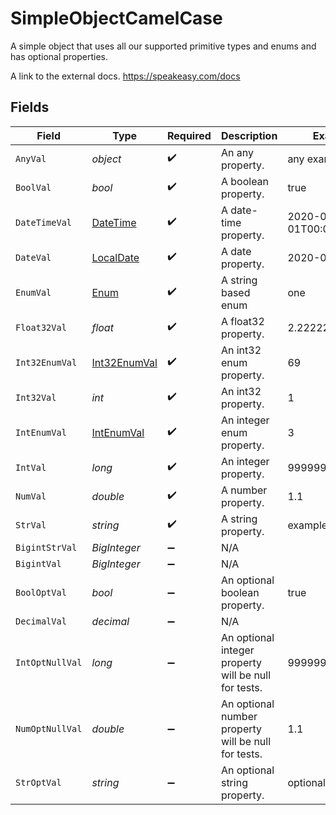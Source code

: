 # SimpleObjectCamelCase

A simple object that uses all our supported primitive types and enums and has optional properties.

A link to the external docs.
<https://speakeasy.com/docs>


## Fields

| Field                                                                                 | Type                                                                                  | Required                                                                              | Description                                                                           | Example                                                                               |
| ------------------------------------------------------------------------------------- | ------------------------------------------------------------------------------------- | ------------------------------------------------------------------------------------- | ------------------------------------------------------------------------------------- | ------------------------------------------------------------------------------------- |
| `AnyVal`                                                                              | *object*                                                                              | :heavy_check_mark:                                                                    | An any property.                                                                      | any example                                                                           |
| `BoolVal`                                                                             | *bool*                                                                                | :heavy_check_mark:                                                                    | A boolean property.                                                                   | true                                                                                  |
| `DateTimeVal`                                                                         | [DateTime](https://learn.microsoft.com/en-us/dotnet/api/system.datetime?view=net-5.0) | :heavy_check_mark:                                                                    | A date-time property.                                                                 | 2020-01-01T00:00:00.001Z                                                              |
| `DateVal`                                                                             | [LocalDate](https://nodatime.org/3.1.x/api/NodaTime.LocalDate.html)                   | :heavy_check_mark:                                                                    | A date property.                                                                      | 2020-01-01                                                                            |
| `EnumVal`                                                                             | [Enum](../../Models/Shared/Enum.md)                                                   | :heavy_check_mark:                                                                    | A string based enum                                                                   | one                                                                                   |
| `Float32Val`                                                                          | *float*                                                                               | :heavy_check_mark:                                                                    | A float32 property.                                                                   | 2.2222222                                                                             |
| `Int32EnumVal`                                                                        | [Int32EnumVal](../../Models/Shared/Int32EnumVal.md)                                   | :heavy_check_mark:                                                                    | An int32 enum property.                                                               | 69                                                                                    |
| `Int32Val`                                                                            | *int*                                                                                 | :heavy_check_mark:                                                                    | An int32 property.                                                                    | 1                                                                                     |
| `IntEnumVal`                                                                          | [IntEnumVal](../../Models/Shared/IntEnumVal.md)                                       | :heavy_check_mark:                                                                    | An integer enum property.                                                             | 3                                                                                     |
| `IntVal`                                                                              | *long*                                                                                | :heavy_check_mark:                                                                    | An integer property.                                                                  | 999999                                                                                |
| `NumVal`                                                                              | *double*                                                                              | :heavy_check_mark:                                                                    | A number property.                                                                    | 1.1                                                                                   |
| `StrVal`                                                                              | *string*                                                                              | :heavy_check_mark:                                                                    | A string property.                                                                    | example                                                                               |
| `BigintStrVal`                                                                        | *BigInteger*                                                                          | :heavy_minus_sign:                                                                    | N/A                                                                                   |                                                                                       |
| `BigintVal`                                                                           | *BigInteger*                                                                          | :heavy_minus_sign:                                                                    | N/A                                                                                   |                                                                                       |
| `BoolOptVal`                                                                          | *bool*                                                                                | :heavy_minus_sign:                                                                    | An optional boolean property.                                                         | true                                                                                  |
| `DecimalVal`                                                                          | *decimal*                                                                             | :heavy_minus_sign:                                                                    | N/A                                                                                   |                                                                                       |
| `IntOptNullVal`                                                                       | *long*                                                                                | :heavy_minus_sign:                                                                    | An optional integer property will be null for tests.                                  | 999999                                                                                |
| `NumOptNullVal`                                                                       | *double*                                                                              | :heavy_minus_sign:                                                                    | An optional number property will be null for tests.                                   | 1.1                                                                                   |
| `StrOptVal`                                                                           | *string*                                                                              | :heavy_minus_sign:                                                                    | An optional string property.                                                          | optional example                                                                      |